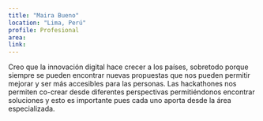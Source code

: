 ```yaml
---
title: "Maira Bueno"
location: "Lima, Perú"
profile: Profesional
area: 
link: 
---
```


Creo que la innovación digital hace crecer a los países, sobretodo porque siempre se pueden encontrar nuevas propuestas que nos pueden permitir mejorar y ser más accesibles para las personas. Las hackathones nos permiten co-crear desde diferentes perspectivas permitiéndonos encontrar soluciones y esto es importante pues cada uno aporta desde la área especializada.